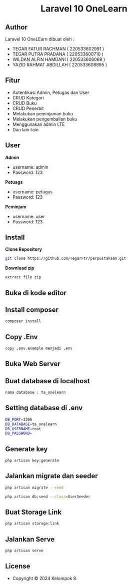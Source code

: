 <h1 align="center">Laravel 10 OneLearn</h1>

## Author

Laravel 10 OneLEarn dibuat oleh :

- TEGAR FATUR RACHMAN      ( 220533602991 )
- TEGAR PUTRA PRADANA      ( 220533600710 )
- WILDAN ALFIN HAMDANI     ( 220533606069 )
- YAZID RAHMAT ABDILLAH    ( 220533608895 )

## Fitur 

- Autentikasi Admin, Petugas dan User
- CRUD Kategori
- CRUD Buku
- CRUD Penerbit
- Melakukan peminjaman buku
- Melakukan pengembalian buku
- Menggunakan admin LTE
- Dan lain-lain

## User

**Admin**

- username: admin
- Password: 123

**Petuags**

- username: petugas
- Password: 123

**Peminjam**

- username: user
- Password: 123

## Install

**Clone Repository**

```bash
git clone https://github.com/TegarFtr/perpustakaan.git
```

**Download zip**

```bash
extract file zip
```

## Buka di kode editor


## Install composer

```bash
composer install
```

## Copy .Env

```bash
copy .env.example menjadi .env
```

## Buka Web Server


## Buat database di localhost 

```bash
nama database : ta_onelearn
```

## Setting database di .env

```bash
DB_PORT=3306
DB_DATABASE=ta_onelearn
DB_USERNAME=root
DB_PASSWORD=
```

## Generate key

```bash
php artisan key:generate
```

## Jalankan migrate dan seeder

```bash
php artisan migrate --seed
```
```bash
php artisan db:seed --class=UserSeeder
```

## Buat Storage Link

```bash
php artisan storage:link
```

## Jalankan Serve

```bash
php artisan serve
```

## License

- Copyright © 2024 Kelompok 8.
